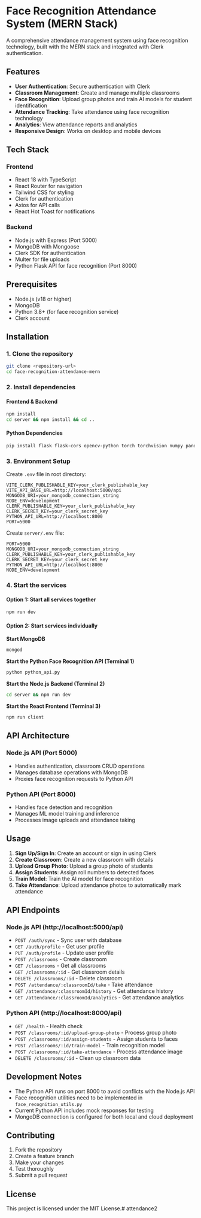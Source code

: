 # Face Recognition Attendance System (MERN Stack)

A comprehensive attendance management system using face recognition technology, built with the MERN stack and integrated with Clerk authentication.

## Features

- **User Authentication**: Secure authentication with Clerk
- **Classroom Management**: Create and manage multiple classrooms
- **Face Recognition**: Upload group photos and train AI models for student identification
- **Attendance Tracking**: Take attendance using face recognition technology
- **Analytics**: View attendance reports and analytics
- **Responsive Design**: Works on desktop and mobile devices

## Tech Stack

### Frontend
- React 18 with TypeScript
- React Router for navigation
- Tailwind CSS for styling
- Clerk for authentication
- Axios for API calls
- React Hot Toast for notifications

### Backend
- Node.js with Express (Port 5000)
- MongoDB with Mongoose
- Clerk SDK for authentication
- Multer for file uploads
- Python Flask API for face recognition (Port 8000)

## Prerequisites

- Node.js (v18 or higher)
- MongoDB
- Python 3.8+ (for face recognition service)
- Clerk account

## Installation

### 1. Clone the repository
```bash
git clone <repository-url>
cd face-recognition-attendance-mern
```

### 2. Install dependencies

#### Frontend & Backend
```bash
npm install
cd server && npm install && cd ..
```

#### Python Dependencies
```bash
pip install flask flask-cors opencv-python torch torchvision numpy pandas pillow
```

### 3. Environment Setup

Create `.env` file in root directory:
```
VITE_CLERK_PUBLISHABLE_KEY=your_clerk_publishable_key
VITE_API_BASE_URL=http://localhost:5000/api
MONGODB_URI=your_mongodb_connection_string
NODE_ENV=development
CLERK_PUBLISHABLE_KEY=your_clerk_publishable_key
CLERK_SECRET_KEY=your_clerk_secret_key
PYTHON_API_URL=http://localhost:8000
PORT=5000
```

Create `server/.env` file:
```
PORT=5000
MONGODB_URI=your_mongodb_connection_string
CLERK_PUBLISHABLE_KEY=your_clerk_publishable_key
CLERK_SECRET_KEY=your_clerk_secret_key
PYTHON_API_URL=http://localhost:8000
NODE_ENV=development
```

### 4. Start the services

#### Option 1: Start all services together
```bash
npm run dev
```

#### Option 2: Start services individually

**Start MongoDB**
```bash
mongod
```

**Start the Python Face Recognition API (Terminal 1)**
```bash
python python_api.py
```

**Start the Node.js Backend (Terminal 2)**
```bash
cd server && npm run dev
```

**Start the React Frontend (Terminal 3)**
```bash
npm run client
```

## API Architecture

### Node.js API (Port 5000)
- Handles authentication, classroom CRUD operations
- Manages database operations with MongoDB
- Proxies face recognition requests to Python API

### Python API (Port 8000)
- Handles face detection and recognition
- Manages ML model training and inference
- Processes image uploads and attendance taking

## Usage

1. **Sign Up/Sign In**: Create an account or sign in using Clerk
2. **Create Classroom**: Create a new classroom with details
3. **Upload Group Photo**: Upload a group photo of students
4. **Assign Students**: Assign roll numbers to detected faces
5. **Train Model**: Train the AI model for face recognition
6. **Take Attendance**: Upload attendance photos to automatically mark attendance

## API Endpoints

### Node.js API (http://localhost:5000/api)
- `POST /auth/sync` - Sync user with database
- `GET /auth/profile` - Get user profile
- `PUT /auth/profile` - Update user profile
- `POST /classrooms` - Create classroom
- `GET /classrooms` - Get all classrooms
- `GET /classrooms/:id` - Get classroom details
- `DELETE /classrooms/:id` - Delete classroom
- `POST /attendance/:classroomId/take` - Take attendance
- `GET /attendance/:classroomId/history` - Get attendance history
- `GET /attendance/:classroomId/analytics` - Get attendance analytics

### Python API (http://localhost:8000/api)
- `GET /health` - Health check
- `POST /classrooms/:id/upload-group-photo` - Process group photo
- `POST /classrooms/:id/assign-students` - Assign students to faces
- `POST /classrooms/:id/train-model` - Train recognition model
- `POST /classrooms/:id/take-attendance` - Process attendance image
- `DELETE /classrooms/:id` - Clean up classroom data

## Development Notes

- The Python API runs on port 8000 to avoid conflicts with the Node.js API
- Face recognition utilities need to be implemented in `face_recognition_utils.py`
- Current Python API includes mock responses for testing
- MongoDB connection is configured for both local and cloud deployment

## Contributing

1. Fork the repository
2. Create a feature branch
3. Make your changes
4. Test thoroughly
5. Submit a pull request

## License

This project is licensed under the MIT License.#   a t t e n d a n c e 2  
 
